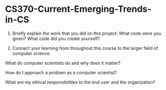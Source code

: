 # CS370-Current-Emerging-Trends-in-CS
1. Briefly explain the work that you did on this project: What code were you given? What code did you create yourself?

   
2. Connect your learning from throughout this course to the larger field of computer science:
   
  What do computer scientists do and why does it matter?

  How do I approach a problem as a computer scientist?
  
  What are my ethical responsibilities to the end user and the organization?


  
